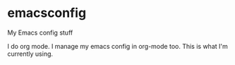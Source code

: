 # emacsconfig
My Emacs config stuff

I do org mode. I manage my emacs config in org-mode too. This is what I'm currently using.
